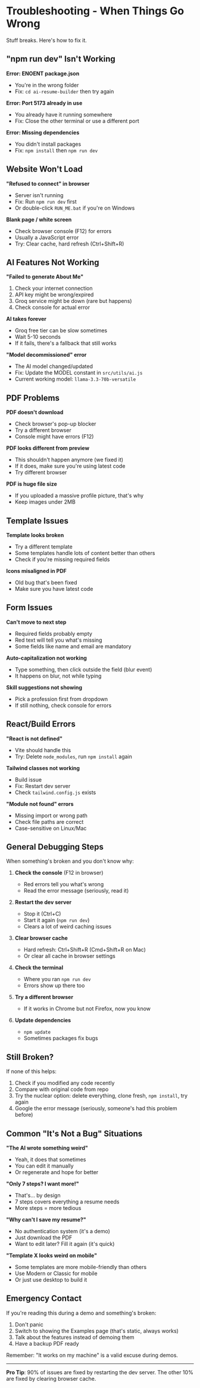 # Troubleshooting - When Things Go Wrong

Stuff breaks. Here's how to fix it.

## "npm run dev" Isn't Working

**Error: ENOENT package.json**
- You're in the wrong folder
- Fix: `cd ai-resume-builder` then try again

**Error: Port 5173 already in use**
- You already have it running somewhere
- Fix: Close the other terminal or use a different port

**Error: Missing dependencies**
- You didn't install packages
- Fix: `npm install` then `npm run dev`

## Website Won't Load

**"Refused to connect" in browser**
- Server isn't running
- Fix: Run `npm run dev` first
- Or double-click `RUN_ME.bat` if you're on Windows

**Blank page / white screen**
- Check browser console (F12) for errors
- Usually a JavaScript error
- Try: Clear cache, hard refresh (Ctrl+Shift+R)

## AI Features Not Working

**"Failed to generate About Me"**
1. Check your internet connection
2. API key might be wrong/expired
3. Groq service might be down (rare but happens)
4. Check console for actual error

**AI takes forever**
- Groq free tier can be slow sometimes
- Wait 5-10 seconds
- If it fails, there's a fallback that still works

**"Model decommissioned" error**
- The AI model changed/updated
- Fix: Update the MODEL constant in `src/utils/ai.js`
- Current working model: `llama-3.3-70b-versatile`

## PDF Problems

**PDF doesn't download**
- Check browser's pop-up blocker
- Try a different browser
- Console might have errors (F12)

**PDF looks different from preview**
- This shouldn't happen anymore (we fixed it)
- If it does, make sure you're using latest code
- Try different browser

**PDF is huge file size**
- If you uploaded a massive profile picture, that's why
- Keep images under 2MB

## Template Issues

**Template looks broken**
- Try a different template
- Some templates handle lots of content better than others
- Check if you're missing required fields

**Icons misaligned in PDF**
- Old bug that's been fixed
- Make sure you have latest code

## Form Issues

**Can't move to next step**
- Required fields probably empty
- Red text will tell you what's missing
- Some fields like name and email are mandatory

**Auto-capitalization not working**
- Type something, then click outside the field (blur event)
- It happens on blur, not while typing

**Skill suggestions not showing**
- Pick a profession first from dropdown
- If still nothing, check console for errors

## React/Build Errors

**"React is not defined"**
- Vite should handle this
- Try: Delete `node_modules`, run `npm install` again

**Tailwind classes not working**
- Build issue
- Fix: Restart dev server
- Check `tailwind.config.js` exists

**"Module not found" errors**
- Missing import or wrong path
- Check file paths are correct
- Case-sensitive on Linux/Mac

## General Debugging Steps

When something's broken and you don't know why:

1. **Check the console** (F12 in browser)
   - Red errors tell you what's wrong
   - Read the error message (seriously, read it)

2. **Restart the dev server**
   - Stop it (Ctrl+C)
   - Start it again (`npm run dev`)
   - Clears a lot of weird caching issues

3. **Clear browser cache**
   - Hard refresh: Ctrl+Shift+R (Cmd+Shift+R on Mac)
   - Or clear all cache in browser settings

4. **Check the terminal**
   - Where you ran `npm run dev`
   - Errors show up there too

5. **Try a different browser**
   - If it works in Chrome but not Firefox, now you know

6. **Update dependencies**
   - `npm update`
   - Sometimes packages fix bugs

## Still Broken?

If none of this helps:

1. Check if you modified any code recently
2. Compare with original code from repo
3. Try the nuclear option: delete everything, clone fresh, `npm install`, try again
4. Google the error message (seriously, someone's had this problem before)

## Common "It's Not a Bug" Situations

**"The AI wrote something weird"**
- Yeah, it does that sometimes
- You can edit it manually
- Or regenerate and hope for better

**"Only 7 steps? I want more!"**
- That's... by design
- 7 steps covers everything a resume needs
- More steps = more tedious

**"Why can't I save my resume?"**
- No authentication system (it's a demo)
- Just download the PDF
- Want to edit later? Fill it again (it's quick)

**"Template X looks weird on mobile"**
- Some templates are more mobile-friendly than others
- Use Modern or Classic for mobile
- Or just use desktop to build it

## Emergency Contact

If you're reading this during a demo and something's broken:

1. Don't panic
2. Switch to showing the Examples page (that's static, always works)
3. Talk about the features instead of demoing them
4. Have a backup PDF ready

Remember: "It works on my machine" is a valid excuse during demos.

---

**Pro Tip**: 90% of issues are fixed by restarting the dev server. The other 10% are fixed by clearing browser cache.
